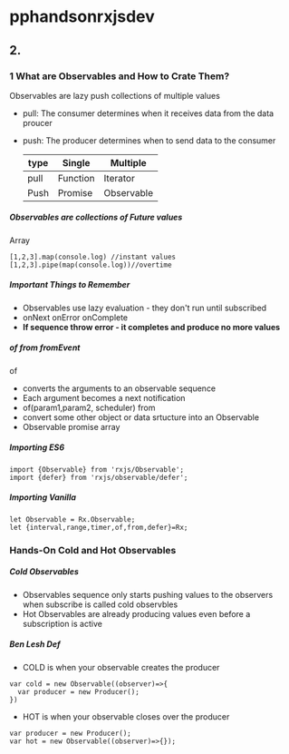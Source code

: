 # pphandsonrxjsdev
## 2.
### 1 What are Observables and How to Crate Them?
Observables are lazy push collections of multiple values
- pull: The consumer determines when it receives data from the data proucer
- push: The producer determines when to send data to the consumer

  
  type|Single|Multiple
  ---|---|---
  pull|Function|Iterator
  Push|Promise|Observable

##### Observables are collections of Future values
Array
```
[1,2,3].map(console.log) //instant values
[1,2,3].pipe(map(console.log))//overtime
```
##### Important Things to Remember
- Observables use lazy evaluation - they don't run until subscribed
- onNext onError onComplete
- __If sequence throw error - it completes and produce no more values__


##### of from fromEvent
of
- converts the arguments to an observable sequence
- Each argument becomes a next notification
- of(param1,param2, scheduler)
from
- convert some other object or data srtucture into an Observable
- Observable promise array


##### Importing ES6
```
import {Observable} from 'rxjs/Observable';
import {defer} from 'rxjs/observable/defer';
```

##### Importing Vanilla
```
let Observable = Rx.Observable;
let {interval,range,timer,of,from,defer}=Rx;
```



### Hands-On Cold and Hot Observables
##### Cold Observables
- Observables sequence only starts pushing values to the observers when
subscribe is called cold observbles
- Hot Observables are already producing values even before a subscription is active


##### Ben Lesh Def
- COLD is when your observable creates the producer
```
var cold = new Observable((observer)=>{
  var producer = new Producer();
})
```
- HOT is when your observable closes over the producer
```
var producer = new Producer();
var hot = new Observable((observer)=>{});
```
